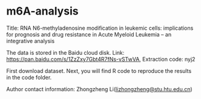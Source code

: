 # m6A-analysis
Title: RNA N6-methyladenosine modification in leukemic cells: implications for prognosis and drug resistance in Acute Myeloid Leukemia – an integrative analysis

The data is stored in the Baidu cloud disk. Link: https://pan.baidu.com/s/1ZzZxy7Gbt4R7fNs-vSTwVA, Extraction code: nyj2

First download dataset. Next, you will find R code to reproduce the results in the code folder.

Author contact information: Zhongzheng Li(lizhongzheng@stu.htu.edu.cn)
